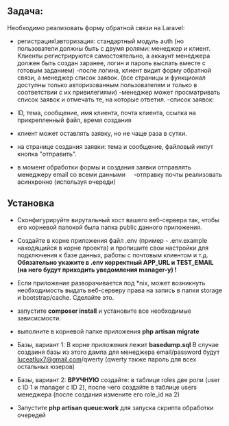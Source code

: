 
## Задача:

Необходимо реализовать форму обратной связи на Laravel:
 
- регистрация\авторизация: стандартный модуль auth (но пользователи должны быть с двумя ролями: менеджер и клиент.
Клиенты регистрируются самостоятельно, а аккаунт менеджера должен быть создан заранее, логин и пароль выслать вместе с готовым заданием)
-после логина, клиент видит форму обратной связи, а менеджер список заявок. (все страницы и функционал доступны только авторизованным пользователям и только в соответствии с их привилегиями)
-менеджер может просматривать список заявок и отмечать те, на которые ответил.
-список заявок:</p>

- ID, тема, сообщение, имя клиента, почта клиента, ссылка на прикрепленный файл, время создания
 
- клиент может оставлять заявку, но не чаще раза в сутки.
 
- на странице создания заявки: тема и сообщение, файловый инпут кнопка "отправить".
- в момент обработки формы и создания заявки отправлять менеджеру email со всеми данными
 
 
-отправку почты реализовать асинхронно (используя очереди)

## Установка

- Сконфигурируйте вирутальный хост вашего веб-сервера так, чтобы его корневой папокой 
была папка public данного приложения.

- Создайте в корне приложения файл .env (пример - .env.example находящийся в корне проекта) и пропишите свои настройки для подключения
к базе данных, работы с почтовым клиентом и т.д. <b>Обязательно укажите в .env корректный APP_URL и TEST_EMAIL (на него будут приходить уведомления manager-у) !</b>

- Если приложение разворачивается под *nix, может возникнуть необходимость выдать
веб-серверу права на запись в папки storage и bootstrap/cache. Сделайте это.

- запустите <b>composer install</b> и установите все необходимые зависисмости.

- выполните в корневой папке приложения <b>php artisan migrate</b>

- Базы, вариант 1: В корне приложения лежит <b>basedump.sql</b> В случае создаиня базы
из этого дампа для менеджера email/password будут luceatlux7@gmail.com/qwerty 
(qwerty также пароль для всех остальных юзеров)

- Базы, вариант 2: <b>ВРУЧНУЮ</b> создайте: в таблице roles две роли (user c ID 1 и manager c ID 2), после
чего создайте в таблице users менеджера (после создания измените его role_id на 2)

- Запустите <b>php artisan queue:work</b> для запуска скрипта обработки очередей